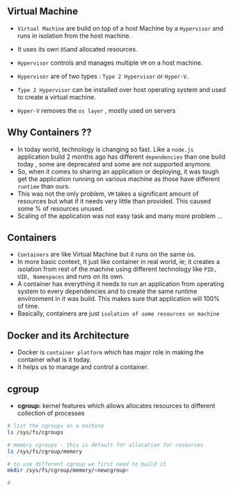 
## Virtual Machine 
- `Virtual Machine` are build on top of a host Machine by a `Hypervisor` and runs in isolation from the host machine.
-  It uses its own `OS`and allocated resources.
-  `Hypervisor` controls and manages multiple `VM` on a host machine.
-  `Hypervisor` are of two types : `Type 2 Hypervisor` or `Hyper-V`.
- `Type 2 Hypervisor` can be installed over host operating system and used to create a virtual machine.

- `Hyper-V` removes the `os layer` , mostly used on servers


## Why Containers ??
- In today world, technology is changing so fast. Like a `node.js` application build 2 months ago has different `dependencies` than one build today , some are deprecated and some are not supported anymore.
- So, when it comes to sharing an application or deploying, it was tough get the application running on various machine as those have different `runtime` than ours.
- This was not the only problem, `VM` takes a significant amount of resources but what if it needs very little than provided. This caused some % of resources unused.
- Scaling of the application was not easy task and many more problem ...

## Containers
- `Containers` are like Virtual Machine but it runs on the same os.
- In more basic context, It just like container in real world, ie; it creates a isolation from rest of the machine using different technology like `PID, UID, Namespaces` and runs on its own.
- A container has everything it needs to run an application from operating system to every dependencies and to create the same runtime environment in it was build. This makes sure that application will 100% of time.
- Basically, containers are just `isolation of some resources on machine`


## Docker and its Architecture
- Docker is `container platform` which has major role in making the container what is it today.
- It helps us to manage and control a container.
## cgroup
- **cgroup:** kernel features which allows allocates resources to different collection of processes
```bash
# list the cgroups on a machine
ls /sys/fs/cgroups

# memory cgroups - this is default for allocation for resources
ls /sys/fs/cgroup/memory

# to use different cgroup we first need to build it
mkdir /sys/fs/cgroup/memory/<newcgroup>

#

```
